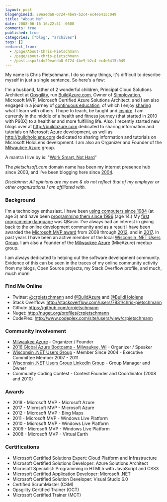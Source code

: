 ```yaml
---
layout: post
blogengineid: 29eaeda8-6724-4be9-b2c4-ec4e6415c049
title: "About Me"
date: 2008-06-16 16:22:51 -0500
comments: true
published: true
categories: ["blog", "archives"]
tags: []
redirect_from: 
  - /page/About-Chris-Pietschmann
  - /page/about-chris-pietschmann
  - /post.aspx?id=29eaeda8-6724-4be9-b2c4-ec4e6415c049
---
```

<!-- more -->

My name is Chris Pietschmann. I do so many things, it's difficult to describe myself in just a single sentence. So here's a few:

I'm a husband, father of 2 wonderful children, Principal Cloud Solutions Architect at <a href="http://opsgility.com" target="_blank">Opsgility</a>, run <a href="http://BuildAzure.com">BuildAzure.com</a>, Owner of <a href="http://simplovation.com">Simplovation</a>, Microsoft MVP, Microsoft Certified Azure Solutions Architect, and I am also engaged in a journey of <a href="/post/2010/02/23/Feb-23rd-2010-Blogs-been-dark-lately-but-Ive-been-busy-busy-busy.aspx">continuous education</a>, of which I enjoy <a href="/post/2007/12/04/My-Blog-content-is-now-licensed-under-the-Creative-Commons-Attribution-License.aspx">sharing </a>what I learn with others. I hope to teach, be taught and <a href="/category/Inspiration">inspire</a>. I am currently in the middle of a health and fitness journey (that started in 2010 with P90X) to a healthier and more fulfilling life. Also, I recently started new blogs over at <a href="http://buildazure.com" target="_blank">http://buildazure.com</a> dedicated to sharing information and tutorials on Microsoft Azure development, as well as <a href="http://buildhololens.com" target="_blank">http://buildhololens.com</a> dedicated to sharing information and tutorials on Microsoft HoloLens development. I am also an Organizer and Founder of the <a href="http://MkeAzure.com" target="_blank">Milwaukee Azure</a> group.

A mantra I live by is: "<a href="/post/2013/07/27/Work-Smart-Not-Hard">Work Smart, Not Hard</a>"

The *pietschsoft.com* domain name has been my internet presence hub since 2003, and I've been blogging here since <a href="/post/2004/06/30/Holy-crap-I-have-a-blog!.aspx">2004</a>.

*Disclaimer: All opinions are my own &amp; do not reflect that of my employer or other organizations I am affiliated with.*
<h3>Background</h3>

I'm a technology enthusiast. I have been <a href="/post/2005/04/22/My-introduction-to-computers-and-programming.aspx">using computers since 1984</a> (at age 3) and have been <a href="/post/2008/06/10/Software_Development_Meme_How_I_got_started_programming.aspx">programming them since 1996</a> (age 14.) My <a href="/post/2008/01/21/QBasic-was-my-First-Programming-Language.aspx">first programming language</a> was QBasic. I've always had an interest in giving back to the online development community and as a result I have been awarded the <a href="/post/2008/04/01/I-am-now-a-Virtual-Earth-MVP!.aspx">Microsoft MVP award</a> from 2008 through <a href="/post/2012/04/01/Awarded-2012-Microsoft-MVP-Bing-Maps.aspx">2012</a>, and in <a href="/post/2017/01/01/Awarded-2017-Microsoft-MVP-Azure">2017</a>. In past years I have been an active member of the local <a href="http://www.meetup.com/Wisconsin-Net-Users-Group/" target="_blank">Wisconsin .NET Users Group</a>. I am also a Founder of the <a href="http://MkeAzure.com">Milwaukee Azure</a> (MkeAzure) meetup group.

I am always dedicated to helping out the software development community. Evidence of this can be seen in the traces of my online community activity from my blogs, Open Source projects, my Stack Overflow profile, and much, much more!
<h3>Find Me Online</h3>
<ul>
<li>Twitter: <a href="http://twitter.com/crpietschmann" target="_blank">@crpietschmann</a> and <a href="http://twitter.com/buildazure" target="_blank">@BuildAzure</a> and <a href="http://twitter.com/buildhololens" target="_blank">@BuildHololens</a></li>
<li>Stack Overflow: <a href="http://stackoverflow.com/users/7831/chris-pietschmann">http://stackoverflow.com/users/7831/chris-pietschmann</a></li>
<li>Github: <a href="https://github.com/crpietschmann">https://github.com/crpietschmann</a></li>
<li>Nuget: <a href="http://nuget.org/profiles/crpietschmann">http://nuget.org/profiles/crpietschmann</a></li>
<li>CodePlex: <a href="http://www.codeplex.com/site/users/view/crpietschmann" target="_blank">http://www.codeplex.com/site/users/view/crpietschmann</a></li>
</ul>
<h3>Community Involvement</h3>
<ul>
<li><a href="http://MkeAzure.com" target="_blank">Milwaukee Azure</a> - Organizer / Founder</li>
<li><a href="https://github.com/MKEAzureBootcamp/MKE2016AzureBootcamp" target="_blank">2016 Global Azure Bootcamp - Milwaukee, WI</a> - Organizer / Speaker</li>
<li><a href="http://wi-ineta.org">Wisconsin .NET Users Group</a> - Member Since 2004 - Executive Committee Member 2007 - 2011</li>
<li><a href="http://www.linkedin.com/groups/Wisconsin-NET-Users-Group-77233">Wisconsin .NET Users Group LinkedIn Group</a> - Group Manager and Owner </li>
<li>Community Coding Contest - Contest Founder and Coordinator (2008 and 2010)</li>
</ul>
<h3>Awards</h3>
<ul>
<li>2018 - Microsoft MVP - Microsoft Azure</li>
<li>2017 - Microsoft MVP - Microsoft Azure</li>
<li>2012 - Microsoft MVP - Bing Maps</li>
<li>2011 - Microsoft MVP - Windows Live Platform</li>
<li>2010 - Microsoft MVP - Windows Live Platform</li>
<li>2009 - Microsoft MVP - Windows Live Platform</li>
<li>2008 - Microsoft MVP - Virtual Earth</li>
</ul>
<h3>Certifications</h3>
<ul>
<li>Microsoft Certified Solutions Expert: Cloud Platform and Infrastructure</li>
<li>Microsoft Certified Solutions Developer: Azure Solutions Architect</li>
<li>Microsoft Specialist: Programming in HTML5 with JavaScript and CSS3</li>
<li>Microsoft Certified Application Developer: Microsoft .NET</li>
<li>Microsoft Certified Solution Developer: Visual Studio 6.0</li>
<li>Certified ScrumMaster (CSM)</li>
<li>Opsgility Certified Trainer (OCT)</li>
<li>Microsoft Certified Trainer (MCT)</li>
</ul>
<h3> </h3>

